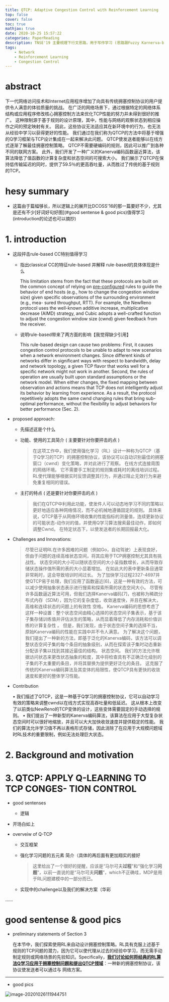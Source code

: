 ```yaml
---
title: QTCP: Adaptive Congestion Control with Reinforcement Learning
top: false
cover: false
toc: true
mathjax: true
date: 2020-10-25 15:57:22
categories: PaperReading
description: TNSE'19 主要梳理下行文思路，用于写作学习 (思路跟Fuzzy Karnerva-based那篇文章是一样的)
tags:
    - Network
    - Reinforcement Learning
    - Congestion Control
---
```


# abstract

​	下一代网络访问技术和Internet应用程序增加了向具有传统拥塞控制协议的用户提供令人满意的体验质量的挑战。 在广泛的网络场景下，通过根据特定的网络体系结构或应用程序修改核心拥塞控制方法来优化TCP性能的努力并未得到很好的推广。 这种限制源于基于规则的设计原理，其中，性能与网络的观察状态到相应操作之间的预定映射有关。 因此，这些协议无法适应其在新环境中的行为，也无法从经验中学习以获得更好的性能。 我们通过在我们称为QTCP的方法中将基于增强的Q学习框架与TCP设计集成在一起来解决此问题。  QTCP使发送者能够以在线方式逐渐了解最佳拥塞控制策略。  QTCP不需要硬编码的规则，因此可以推广到各种不同的联网方案。 此外，我们开发了一种广义的Kanerva编码函数逼近算法，该算法降低了值函数的计算复杂度和状态空间的可搜索大小。 我们展示了QTCP在保持低传输延迟的同时，提供了59.5％的更高吞吐量，从而胜过了传统的基于规则的TCP。


# hesy summary

* 这篇由于篇幅够长，所以逻辑上的展开比DCOSS'16的那一篇要好不少，尤其是还有不少[好词好句好图](#good sentense & good pics)值得学习(introduction的论述也可以摘抄)


# 1. introduction

* 这段抨击rule-based CC特别值得学习

  * 指出classical CC的特征rule-based 并解释 rule-based的具体体现是什么

    This limitation stems from the fact that these protocols are built on the common concept of relying on <u>pre-configured</u> rules to guide the behavior of end hosts (e.g., how to change the congestion window size) given specific observations of the surrounding environment (e.g., mea- sured throughput, RTT). For example, the NewReno protocol uses the well-known additive increase, multiplicative decrease (AIMD) strategy, and Cubic adopts a well-crafted function to adjust the congestion window size (cwnd) given feedback from the receiver.

  * 说明rule-based带来了两方面的影响【我觉得缺少引用】

    This rule-based design can cause two problems: First, it causes congestion control protocols to be unable to adapt to new scenarios when a network environment changes. Since different kinds of networks differ in significant ways with respect to bandwidth, delay and network topology, a given TCP flavor that works well for a specific network might not work in another. Second, the rules of operation are usually built upon standard assumptions or the network model. When either changes, the fixed mapping between observation and actions means that TCP does not intelligently adjust its behavior by learning from experience. As a result, the protocol repetitively adopts the same cwnd changing rules that bring sub-optimal performance, without the flexibility to adjust behaviors for better performance (Sec. 2).

* proposed approach:

  *  先描述这是个什么

    * 功能、使用的工具简介 ( 主要要针对你要抨击的点 )

      > 在这项工作中，我们使用强化学习（RL）设计一种称为QTCP（基于Q学习的TCP）的拥塞控制协议，该协议可以自动识别最佳的拥塞窗口（cwnd）变化策略，并对此进行了观察。 在线方式连接周围的网络环境。 它不需要手工制定的规则集或耗时的离线培训过程。  RL使代理能够根据实时反馈调整其行为，并通过阻止无效行为来避免重复相同的错误。 

    * 主打的特点 ( 还是要针对你要抨击的点 )

      > 我们在QTCP中利用此功能，使发件人可以动态地学习不同的策略以更好地适应各种网络情况，而不必机械地遵循固定的规则。 具体来说，QTCP基于从网络环境收集的性能指标的测量值，连续更新协议的可能状态-动作对的值，并使用Q学习算法搜索最佳动作，即如何调整Cwnd。 在特定状态下，以使发送者的长期回报最大化。

* Challenges and Innovations: 

  > 尽管已证明RL在许多困难的问题（例如Go，自动驾驶）上表现良好，但由于问题的连续高维状态空间，将其应用于TCP拥塞控制尤其具有挑战性。 状态空间的大小可以随状态空间的大小呈指数增长，从而导致存储状态操作值所需的表的大小显着增加。 在如此大的表中更新条目通常非常耗时，这会导致培训时间过长。 为了加快学习过程2327-4697并使QTCP易于处理，我们应用了函数逼近[6]，这是一种有效的方法，可以减少使用抽象状态表示进行搜索和探索所需的状态空间大小。 尽管有许多函数逼近算法可用，但我们选择Kanerva编码[7]，也被称为稀疏分布式内存（SDM），因为它的复杂度低，收敛速度快，并且在解决大，高维和连续状态的问题上的有效性 空格。  Kanerva编码的思想考虑了这样一种设置：整个状态空间由精心选择的状态空间子集表示，基于该子集存储训练值并评估派生的策略，从而显着降低了内存消耗和价值训练的计算复杂性 。 但是，我们发现，由于状态空间子集的选择不当，原始Kanerva编码的性能在实践中并不令人满意。 为了解决这个问题，我们提出了一种新的方法，即基于泛化的Kanerva编码，该方法可以调整状态空间子集的每个条目的抽象级别，从而在探索该子集时动态重新分配该子集以找到其接近最佳的结构。 状态空间。 我们的方法允许根据访问状态来更改状态抽象的粒度，其中将检查具有不正确泛化级别的子集的不太重要的条目，并将其替换为提供更好泛化的条目。 这克服了传统的Kanerva编码算法及其变体的局限性，使QTCP具有更快的收敛速度和更好的整体学习性能。

* Contribution

  • 我们描述了QTCP，这是一种基于Q学习的拥塞控制协议，它可以自动学习有效的策略来调整cwnd以在线方式实现高吞吐量和低延迟。 这从根本上改变了以前类似NewReno的TCP变体的设计，这些变体需要固定的手动选择的规则。
    • 我们提出了一种新型的Kanerva编码算法，该算法在应用于大型复杂状态空间时可以很好地缩放，并且可以大大加快收敛速度并提供稳定的性能。 我们的算法允许学习值不再以表格形式存储，因此消除了在应用于大规模问题域时RL技术的重要限制，例如无法处理巨大状态。



# 2. Background and motivation



# 3. QTCP: APPLY Q-LEARNING TO TCP CONGES- TION CONTROL

* good sentenses
  *  逻辑

* 开场白如上

* overveiw of Q-TCP

  * 交互框架

  * 强化学习问题的五元素 简介（具体的再后面有更加翔实的接好

    > 这里给出了一个很好的提醒，应该是“马尔可夫**过程**”和“强化学习**问题**”，以前一直说的是“马尔可夫**问题**”，which不正确哇，MDP是用于RL问题建模中的一部分而已。

  * 实现中的challenge以及我们的解决方案（华彩



......



# good sentense & good pics

* preliminary statements of Section 3

  ​	在本节中，我们探索使用RL来自动设计拥塞控制策略。RL具有克服上述基于规则的TCP问题的潜力，因为它可以使代理从过去的经验中学习，而无需手动制定规则或网络场景的先验知识。
  ​	Specifically，**<u>我们讨论如何将经典的RL算法Q学习应用于拥塞控制问题和提出QTCP领域</u>**：一种新的拥塞控制协议，该协议使发送者可以通过与 网络方案。

  

---

* good pics

![image-20201026111944751](https://gitee.com/HesyH/Image-Hosting/raw/master/image4typora/202010/26/111948-47405.png)